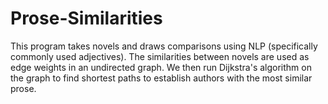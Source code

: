 # Prose-Similarities
This program takes novels and draws comparisons using NLP (specifically commonly used adjectives). The similarities between novels are used as edge weights in an undirected graph. We then run Dijkstra's algorithm on the graph to find shortest paths to establish authors with the most similar prose.
